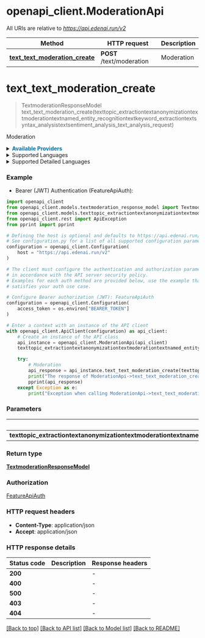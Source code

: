 # openapi_client.ModerationApi

All URIs are relative to *https://api.edenai.run/v2*

Method | HTTP request | Description
------------- | ------------- | -------------
[**text_text_moderation_create**](ModerationApi.md#text_text_moderation_create) | **POST** /text/moderation | Moderation


# **text_text_moderation_create**
> TextmoderationResponseModel text_text_moderation_create(texttopic_extractiontextanonymizationtextmoderationtextnamed_entity_recognitiontextkeyword_extractiontextsyntax_analysistextsentiment_analysis_text_analysis_request)

Moderation

<details><summary><strong style='color: #0072a3; cursor: pointer'>Available Providers</strong></summary>    |Provider|Version|Price|Billing unit| |----|-------|-----|------------| |**microsoft**|`v1.0`|1.0 (per 1000 request)|1 request |**openai**|`v3.0.0`|free|- |**clarifai**|`8.0.0`|1.2 (per 1000 request)|1 request |**google**|`v1`|5.0 (per 1000000 char)|100 char   </details>  <details><summary>Supported Languages</summary>      |Name|Value| |----|-----| |**Afrikaans**|`af`| |**Albanian**|`sq`| |**Amharic**|`am`| |**Arabic**|`ar`| |**Aragonese**|`an`| |**Armenian**|`hy`| |**Assamese**|`as`| |**Asturian**|`ast`| |**Azerbaijani**|`az`| |**Bashkir**|`ba`| |**Basque**|`eu`| |**Bavarian**|`bar`| |**Belarusian**|`be`| |**Bengali**|`bn`| |**Bishnupriya**|`bpy`| |**Bosnian**|`bs`| |**Breton**|`br`| |**Bulgarian**|`bg`| |**Burmese**|`my`| |**Catalan**|`ca`| |**Cebuano**|`ceb`| |**Central Khmer**|`km`| |**Central Kurdish**|`ckb`| |**Chechen**|`ce`| |**Cherokee**|`chr`| |**Chinese**|`zh`| |**Chuvash**|`cv`| |**Croatian**|`hr`| |**Czech**|`cs`| |**Danish**|`da`| |**Dutch**|`nl`| |**English**|`en`| |**Estonian**|`et`| |**Filipino**|`fil`| |**Finnish**|`fi`| |**French**|`fr`| |**Fulah**|`ff`| |**Galician**|`gl`| |**Georgian**|`ka`| |**German**|`de`| |**Gujarati**|`gu`| |**Haitian**|`ht`| |**Hausa**|`ha`| |**Hebrew**|`he`| |**Hindi**|`hi`| |**Hungarian**|`hu`| |**Icelandic**|`is`| |**Ido**|`io`| |**Igbo**|`ig`| |**Indonesian**|`id`| |**Inuktitut**|`iu`| |**Irish**|`ga`| |**Italian**|`it`| |**Japanese**|`ja`| |**Javanese**|`jv`| |**Kannada**|`kn`| |**Kazakh**|`kk`| |**Kinyarwanda**|`rw`| |**Kirghiz**|`ky`| |**Konkani (macrolanguage)**|`kok`| |**Korean**|`ko`| |**Lahnda**|`lah`| |**Lao**|`lo`| |**Latin**|`la`| |**Latvian**|`lv`| |**Lithuanian**|`lt`| |**Lombard**|`lmo`| |**Low German**|`nds`| |**Luxembourgish**|`lb`| |**Macedonian**|`mk`| |**Malagasy**|`mg`| |**Malay (macrolanguage)**|`ms`| |**Malayalam**|`ml`| |**Maltese**|`mt`| |**Maori**|`mi`| |**Marathi**|`mr`| |**Minangkabau**|`min`| |**Modern Greek (1453-)**|`el`| |**Mongolian**|`mn`| |**Nepali (macrolanguage)**|`ne`| |**Norwegian**|`no`| |**Norwegian Bokmål**|`nb`| |**Norwegian Nynorsk**|`nn`| |**Occitan (post 1500)**|`oc`| |**Oriya (macrolanguage)**|`or`| |**Panjabi**|`pa`| |**Pedi**|`nso`| |**Persian**|`fa`| |**Piemontese**|`pms`| |**Polish**|`pl`| |**Portuguese**|`pt`| |**Pushto**|`ps`| |**Quechua**|`qu`| |**Romanian**|`ro`| |**Russian**|`ru`| |**Scots**|`sco`| |**Scottish Gaelic**|`gd`| |**Serbian**|`sr`| |**Serbo-Croatian**|`sh`| |**Sicilian**|`scn`| |**Sindhi**|`sd`| |**Sinhala**|`si`| |**Slovak**|`sk`| |**Slovenian**|`sl`| |**South Azerbaijani**|`azb`| |**Southern Sotho**|`st`| |**Spanish**|`es`| |**Sundanese**|`su`| |**Swahili (macrolanguage)**|`sw`| |**Swedish**|`sv`| |**Tagalog**|`tl`| |**Tajik**|`tg`| |**Tamil**|`ta`| |**Tatar**|`tt`| |**Telugu**|`te`| |**Thai**|`th`| |**Tigrinya**|`ti`| |**Tswana**|`tn`| |**Turkish**|`tr`| |**Turkmen**|`tk`| |**Uighur**|`ug`| |**Ukrainian**|`uk`| |**Urdu**|`ur`| |**Uzbek**|`uz`| |**Vietnamese**|`vi`| |**Volapük**|`vo`| |**Waray (Philippines)**|`war`| |**Welsh**|`cy`| |**Western Frisian**|`fy`| |**Wolof**|`wo`| |**Xhosa**|`xh`| |**Yoruba**|`yo`| |**Zulu**|`zu`|  </details><details><summary>Supported Detailed Languages</summary>      |Name|Value| |----|-----| |**Auto detection**|`auto-detect`| |**Chinese (Traditional)**|`zh-Hant`| |**Low German (Netherlands)**|`nds-NL`|  </details>

### Example

* Bearer (JWT) Authentication (FeatureApiAuth):

```python
import openapi_client
from openapi_client.models.textmoderation_response_model import TextmoderationResponseModel
from openapi_client.models.texttopic_extractiontextanonymizationtextmoderationtextnamed_entity_recognitiontextkeyword_extractiontextsyntax_analysistextsentiment_analysis_text_analysis_request import TexttopicExtractiontextanonymizationtextmoderationtextnamedEntityRecognitiontextkeywordExtractiontextsyntaxAnalysistextsentimentAnalysisTextAnalysisRequest
from openapi_client.rest import ApiException
from pprint import pprint

# Defining the host is optional and defaults to https://api.edenai.run/v2
# See configuration.py for a list of all supported configuration parameters.
configuration = openapi_client.Configuration(
    host = "https://api.edenai.run/v2"
)

# The client must configure the authentication and authorization parameters
# in accordance with the API server security policy.
# Examples for each auth method are provided below, use the example that
# satisfies your auth use case.

# Configure Bearer authorization (JWT): FeatureApiAuth
configuration = openapi_client.Configuration(
    access_token = os.environ["BEARER_TOKEN"]
)

# Enter a context with an instance of the API client
with openapi_client.ApiClient(configuration) as api_client:
    # Create an instance of the API class
    api_instance = openapi_client.ModerationApi(api_client)
    texttopic_extractiontextanonymizationtextmoderationtextnamed_entity_recognitiontextkeyword_extractiontextsyntax_analysistextsentiment_analysis_text_analysis_request = {"providers":"google,openai,clarifai,microsoft","language":"en","text":"Is this a crap email abcdef@abcd.com, phone: 0617730730, IP: 255.255.255.255, 1 Microsoft Way, Redmond, WA 98052"} # TexttopicExtractiontextanonymizationtextmoderationtextnamedEntityRecognitiontextkeywordExtractiontextsyntaxAnalysistextsentimentAnalysisTextAnalysisRequest | 

    try:
        # Moderation
        api_response = api_instance.text_text_moderation_create(texttopic_extractiontextanonymizationtextmoderationtextnamed_entity_recognitiontextkeyword_extractiontextsyntax_analysistextsentiment_analysis_text_analysis_request)
        print("The response of ModerationApi->text_text_moderation_create:\n")
        pprint(api_response)
    except Exception as e:
        print("Exception when calling ModerationApi->text_text_moderation_create: %s\n" % e)
```



### Parameters


Name | Type | Description  | Notes
------------- | ------------- | ------------- | -------------
 **texttopic_extractiontextanonymizationtextmoderationtextnamed_entity_recognitiontextkeyword_extractiontextsyntax_analysistextsentiment_analysis_text_analysis_request** | [**TexttopicExtractiontextanonymizationtextmoderationtextnamedEntityRecognitiontextkeywordExtractiontextsyntaxAnalysistextsentimentAnalysisTextAnalysisRequest**](TexttopicExtractiontextanonymizationtextmoderationtextnamedEntityRecognitiontextkeywordExtractiontextsyntaxAnalysistextsentimentAnalysisTextAnalysisRequest.md)|  | 

### Return type

[**TextmoderationResponseModel**](TextmoderationResponseModel.md)

### Authorization

[FeatureApiAuth](../README.md#FeatureApiAuth)

### HTTP request headers

 - **Content-Type**: application/json
 - **Accept**: application/json

### HTTP response details

| Status code | Description | Response headers |
|-------------|-------------|------------------|
**200** |  |  -  |
**400** |  |  -  |
**500** |  |  -  |
**403** |  |  -  |
**404** |  |  -  |

[[Back to top]](#) [[Back to API list]](../README.md#documentation-for-api-endpoints) [[Back to Model list]](../README.md#documentation-for-models) [[Back to README]](../README.md)

